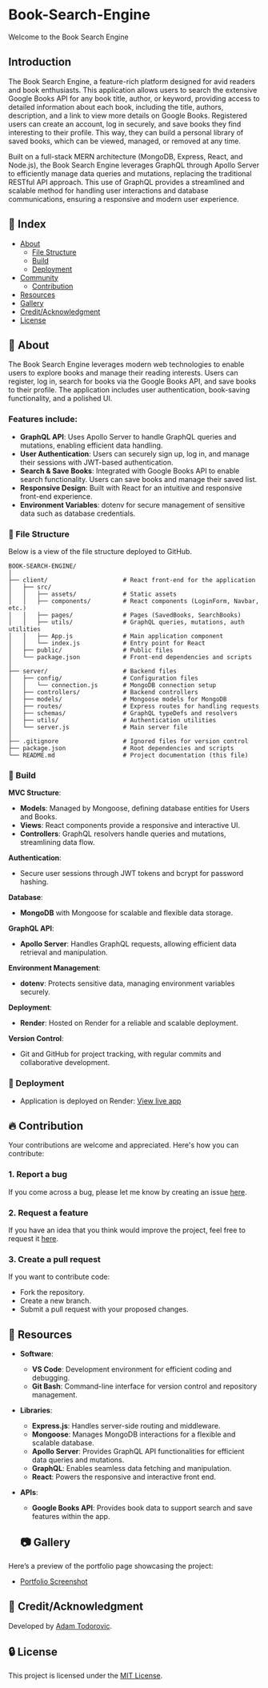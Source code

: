 # Book-Search-Engine

Welcome to the Book Search Engine

## Introduction

The Book Search Engine, a feature-rich platform designed for avid readers and book enthusiasts. This application allows users to search the extensive Google Books API for any book title, author, or keyword, providing access to detailed information about each book, including the title, authors, description, and a link to view more details on Google Books. Registered users can create an account, log in securely, and save books they find interesting to their profile. This way, they can build a personal library of saved books, which can be viewed, managed, or removed at any time.

Built on a full-stack MERN architecture (MongoDB, Express, React, and Node.js), the Book Search Engine leverages GraphQL through Apollo Server to efficiently manage data queries and mutations, replacing the traditional RESTful API approach. This use of GraphQL provides a streamlined and scalable method for handling user interactions and database communications, ensuring a responsive and modern user experience.

## :ledger: Index

- [About](#beginner-about)
  - [File Structure](#file_folder-file-structure)
  - [Build](#hammer-build)
  - [Deployment](#rocket-deployment)
- [Community](#cherry_blossom-community)
  - [Contribution](#fire-contribution)
- [Resources](#page_facing_up-resources)
- [Gallery](#camera-gallery)
- [Credit/Acknowledgment](#star2-creditacknowledgment)
- [License](#lock-license)

## :beginner: About

The Book Search Engine leverages modern web technologies to enable users to explore books and manage their reading interests. Users can register, log in, search for books via the Google Books API, and save books to their profile. The application includes user authentication, book-saving functionality, and a polished UI.

### Features include:

- **GraphQL API**: Uses Apollo Server to handle GraphQL queries and mutations, enabling efficient data handling.
- **User Authentication**: Users can securely sign up, log in, and manage their sessions with JWT-based authentication.
- **Search & Save Books**: Integrated with Google Books API to enable search functionality. Users can save books and manage their saved list.
- **Responsive Design**: Built with React for an intuitive and responsive front-end experience.
- **Environment Variables**: dotenv for secure management of sensitive data such as database credentials.

### :file_folder: File Structure

Below is a view of the file structure deployed to GitHub.

```plaintext
BOOK-SEARCH-ENGINE/
│
├── client/                     # React front-end for the application
│   ├── src/
│   │   ├── assets/             # Static assets
│   │   ├── components/         # React components (LoginForm, Navbar, etc.)
│   │   ├── pages/              # Pages (SavedBooks, SearchBooks)
│   │   ├── utils/              # GraphQL queries, mutations, auth utilities
│   │   ├── App.js              # Main application component
│   │   └── index.js            # Entry point for React
│   ├── public/                 # Public files
│   └── package.json            # Front-end dependencies and scripts
│
├── server/                     # Backend files
│   ├── config/                 # Configuration files
│   │   └── connection.js       # MongoDB connection setup
│   ├── controllers/            # Backend controllers
│   ├── models/                 # Mongoose models for MongoDB
│   ├── routes/                 # Express routes for handling requests
│   ├── schemas/                # GraphQL typeDefs and resolvers
│   ├── utils/                  # Authentication utilities
│   └── server.js               # Main server file
│
├── .gitignore                  # Ignored files for version control
├── package.json                # Root dependencies and scripts
└── README.md                   # Project documentation (this file)
```

### :hammer: Build

**MVC Structure**:
- **Models**: Managed by Mongoose, defining database entities for Users and Books.
- **Views**: React components provide a responsive and interactive UI.
- **Controllers**: GraphQL resolvers handle queries and mutations, streamlining data flow.

**Authentication**:
- Secure user sessions through JWT tokens and bcrypt for password hashing.

**Database**:
- **MongoDB** with Mongoose for scalable and flexible data storage.

**GraphQL API**:
- **Apollo Server**: Handles GraphQL requests, allowing efficient data retrieval and manipulation.

**Environment Management**:
- **dotenv**: Protects sensitive data, managing environment variables securely.

**Deployment**:
- **Render**: Hosted on Render for a reliable and scalable deployment.

**Version Control**:
- Git and GitHub for project tracking, with regular commits and collaborative development.

### :rocket: Deployment

- Application is deployed on Render: [View live app](https://book-search-engine-backend-hwm2.onrender.com)

## :fire: Contribution

Your contributions are welcome and appreciated. Here's how you can contribute:

### 1. **Report a bug**
If you come across a bug, please let me know by creating an issue [here](https://github.com/ProjectAdam95/Book-Search-Engine/issues).

### 2. **Request a feature**
If you have an idea that you think would improve the project, feel free to request it [here](https://github.com/ProjectAdam95/Book-Search-Engine/issues). 

### 3. **Create a pull request**
If you want to contribute code:
- Fork the repository.
- Create a new branch.
- Submit a pull request with your proposed changes.


## :page_facing_up: Resources

- **Software**: 
  - **VS Code**: Development environment for efficient coding and debugging.
  - **Git Bash**: Command-line interface for version control and repository management.

- **Libraries**: 
  - **Express.js**: Handles server-side routing and middleware.
  - **Mongoose**: Manages MongoDB interactions for a flexible and scalable database.
  - **Apollo Server**: Provides GraphQL API functionalities for efficient data queries and mutations.
  - **GraphQL**: Enables seamless data fetching and manipulation.
  - **React**: Powers the responsive and interactive front end.

- **APIs**: 
  - **Google Books API**: Provides book data to support search and save features within the app.

  ## :camera: Gallery

Here’s a preview of the portfolio page showcasing the project:

- [Portfolio Screenshot](https://imgur.com/a/EHFy65u)

## :star2: Credit/Acknowledgment

Developed by [Adam Todorovic](https://github.com/ProjectAdam95).

## :lock: License

This project is licensed under the [MIT License](https://opensource.org/licenses/MIT).
